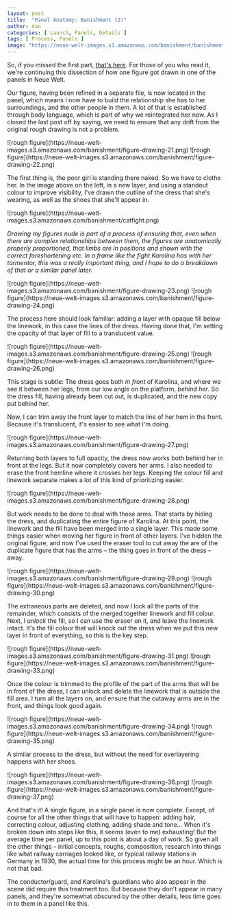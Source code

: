 ```yaml
---
layout: post
title:  "Panel Anatomy: Banishment (2)"
author: dan
categories: [ Launch, Panels, Details ]
tags: [ Process, Panels ]
image: "https://neue-welt-images.s3.amazonaws.com/banishment/banishment-sequence.png"
---
```



So, if you missed the first part, [that's here](../panel-anatomy.1/). For those of you who read it, we're continuing this dissection of how one figure got drawn in one of the panels in Neue Welt.

Our figure, having been refined in a separate file, is now located in the panel, which means I now have to build the relationship she has to her surroundings, and the other people in them. A lot of that is established through body language, which is part of why we reintegrated her now. As I closed the last post off by saying, we need to ensure that any drift from the original rough drawing is not a problem.

<span class="md-img-small">
![rough figure](https://neue-welt-images.s3.amazonaws.com/banishment/figure-drawing-21.png)
</span>

<span class="md-img-small cr">
![rough figure](https://neue-welt-images.s3.amazonaws.com/banishment/figure-drawing-22.png)
</span>

The first thing is, the poor girl is standing there naked. So we have to clothe her. In the image above on the left, in a new layer, and using a standout colour to improve visibility, I've drawn the outline of the dress that she's wearing, as well as the shoes that she'll appear in.

<span class="md-img-med">
![rough figure](https://neue-welt-images.s3.amazonaws.com/banishment/catfight.png)
</span>

*Drawing my figures nude is part of a process of ensuring that, even when there are complex relationships between them, the figures are anatomically properly proportioned, that limbs are in positions and shown with the correct foreshortening etc. In a frame like the fight Karolina has with her tormentor, this was a really important thing, and I hope to do a breakdown of that or a similar panel later.*

<span class="md-img-small">
![rough figure](https://neue-welt-images.s3.amazonaws.com/banishment/figure-drawing-23.png)
</span>

<span class="md-img-small cr">
![rough figure](https://neue-welt-images.s3.amazonaws.com/banishment/figure-drawing-24.png)
</span>

The process here should look familiar: adding a layer with opaque fill below the linework, in this case the lines of the dress. Having done that, I'm setting the opacity of that layer of fill to a translucent value.

<span class="md-img-small">
![rough figure](https://neue-welt-images.s3.amazonaws.com/banishment/figure-drawing-25.png)
</span>

<span class="md-img-small cr">
![rough figure](https://neue-welt-images.s3.amazonaws.com/banishment/figure-drawing-26.png)
</span>

This stage is subtle: The dress goes both *in front* of Karolina, and where we see it between her legs, from our low angle on the platform, *behind her*. So the dress fill, having already been cut out, is duplicated, and the new copy put behind her. 

Now, I can trim away the front layer to match the line of her hem in the front. Because it's translucent, it's easier to see what I'm doing. 

<span class="md-img-small">
![rough figure](https://neue-welt-images.s3.amazonaws.com/banishment/figure-drawing-27.png)
</span>


Returning both layers to full opacity, the dress now works both behind her in front at the legs. But it now completely covers her arms. I also needed to erase the front hemline where it crosses her legs. Keeping the colour fill and linework separate makes a lot of this kind of prioritizing easier.

<span class="md-img-small cl">
![rough figure](https://neue-welt-images.s3.amazonaws.com/banishment/figure-drawing-28.png)
</span>

But work needs to be done to deal with those arms. That starts by hiding the dress, and duplicating the entire figure of Karolina. At this point, the linework and the fill have been merged into a single layer. This made some things easier when moving her figure in front of other layers. I've hidden the original figure, and now I've used the eraser tool to cut away the are of the duplicate figure that has the arms – the thing goes in front of the dress – away.

<span class="md-img-small cl">
![rough figure](https://neue-welt-images.s3.amazonaws.com/banishment/figure-drawing-29.png)
</span>

<span class="md-img-small cr">
![rough figure](https://neue-welt-images.s3.amazonaws.com/banishment/figure-drawing-30.png)
</span>

The extraneous parts are deleted, and now I lock all the parts of the remainder, which consists of the merged together linework and fill colour. Next, I *unlock* the fill, so I can use the eraser on it, and leave the linework intact. It's the fill colour that will knock out the dress when we put this new layer in front of everything, so this is the key step.


<span class="md-img-small cl">
![rough figure](https://neue-welt-images.s3.amazonaws.com/banishment/figure-drawing-31.png)
</span>

<span class="md-img-small cr">
![rough figure](https://neue-welt-images.s3.amazonaws.com/banishment/figure-drawing-33.png)
</span>

Once the colour is trimmed to the profile of the part of the arms that will be in front of the dress, I can unlock and delete the linework that is outside the fill area. I turn all the layers on, and ensure that the cutaway arms are in the front, and things look good again.

<span class="md-img-small cl">
![rough figure](https://neue-welt-images.s3.amazonaws.com/banishment/figure-drawing-34.png)
</span>

<span class="md-img-small cr">
![rough figure](https://neue-welt-images.s3.amazonaws.com/banishment/figure-drawing-35.png)
</span>

A similar process to the dress, but without the need for overlayering happens with her shoes. 

<span class="md-img-small cl">
![rough figure](https://neue-welt-images.s3.amazonaws.com/banishment/figure-drawing-36.png)
</span>

<span class="md-img-small cr">
![rough figure](https://neue-welt-images.s3.amazonaws.com/banishment/figure-drawing-37.png)
</span>

And that's it! A single figure, in a single panel is now complete. Except, of course for all the other things that will have to happen: adding hair, correcting colour, adjusting clothing, adding shade and tone… When it's broken down into steps like this, it seems (even to me) exhausting! But the average time per panel, up to this point is about a day of work. So given all the other things – initial concepts, roughs, composition, research into things like what railway carriages looked like, or typical railway stations in Germany in 1930, the actual time for this process might be an hour. Which is not that bad.

The conductor/guard, and Karolina's guardians who also appear in the scene did require this treatment too. But because they don't appear in many panels, and they're somewhat obscured by the other details, less time goes in to them in a panel like this. 